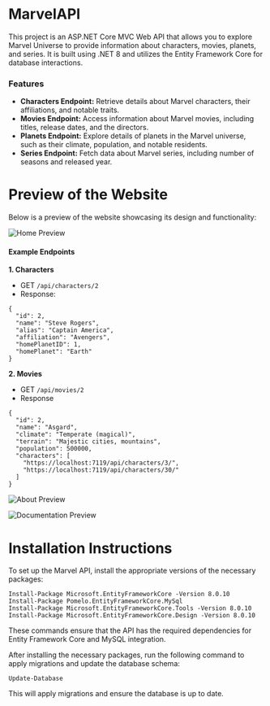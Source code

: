 # MarvelAPI

This project is an ASP.NET Core MVC Web API that allows you to explore Marvel Universe to provide information about characters, movies, planets, and series. It is built using .NET 8 and utilizes the Entity Framework Core for database interactions.

### Features

- **Characters Endpoint:** Retrieve details about Marvel characters, their affiliations, and notable traits.
- **Movies Endpoint:** Access information about Marvel movies, including titles, release dates, and the directors.
- **Planets Endpoint:** Explore details of planets in the Marvel universe, such as their climate, population, and notable residents.
- **Series Endpoint:** Fetch data about Marvel series, including number of seasons and released year.

# Preview of the Website
Below is a preview of the website showcasing its design and functionality:

![Home Preview](https://github.com/denktoo/MarvelAPI/blob/master/wwwroot/images/Home.png?raw=true)

#### Example Endpoints

**1. Characters**
- GET `/api/characters/2`
- Response:
```
{
  "id": 2,
  "name": "Steve Rogers",
  "alias": "Captain America",
  "affiliation": "Avengers",
  "homePlanetID": 1,
  "homePlanet": "Earth"
}
```

**2. Movies**
-  GET `/api/movies/2`
- Response
```
{
  "id": 2,
  "name": "Asgard",
  "climate": "Temperate (magical)",
  "terrain": "Majestic cities, mountains",
  "population": 500000,
  "characters": [
    "https://localhost:7119/api/characters/3/",
    "https://localhost:7119/api/characters/30/"
  ]
}
```

![About Preview](https://github.com/denktoo/MarvelAPI/blob/master/wwwroot/images/About.png?raw=true)

![Documentation Preview](https://github.com/denktoo/MarvelAPI/blob/master/wwwroot/images/Documentation.png?raw=true)

# Installation Instructions

To set up the Marvel API, install the appropriate versions of the necessary packages:
```
Install-Package Microsoft.EntityFrameworkCore -Version 8.0.10
Install-Package Pomelo.EntityFrameworkCore.MySql
Install-Package Microsoft.EntityFrameworkCore.Tools -Version 8.0.10
Install-Package Microsoft.EntityFrameworkCore.Design -Version 8.0.10
```
These commands ensure that the API has the required dependencies for Entity Framework Core and MySQL integration.

After installing the necessary packages, run the following command to apply migrations and update the database schema:
```
Update-Database
```
This will apply migrations and ensure the database is up to date.
